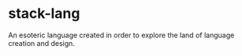 # stack-lang
An esoteric language created in order to explore the land of language creation and design.
